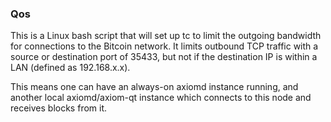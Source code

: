 ### Qos ###

This is a Linux bash script that will set up tc to limit the outgoing bandwidth for connections to the Bitcoin network. It limits outbound TCP traffic with a source or destination port of 35433, but not if the destination IP is within a LAN (defined as 192.168.x.x).

This means one can have an always-on axiomd instance running, and another local axiomd/axiom-qt instance which connects to this node and receives blocks from it.
